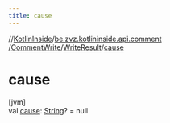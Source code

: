 ```yaml
---
title: cause
---
```

//[KotlinInside](../../../../index.html)/[be.zvz.kotlininside.api.comment](../../index.html)
/[CommentWrite](../index.html)/[WriteResult](index.html)/[cause](cause.html)

# cause

[jvm]\
val [cause](cause.html): [String](https://kotlinlang.org/api/latest/jvm/stdlib/kotlin/-string/index.html)? = null




